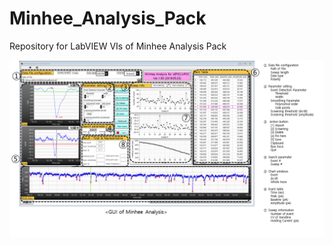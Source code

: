 # Minhee_Analysis_Pack
Repository for LabVIEW VIs of Minhee Analysis Pack

![alt text](https://github.com/parkgilbong/Minhee_Analysis_Pack/blob/master/Minhee%20Analysis/Screenshot%20of%20Minhee%20Analysis.png)
